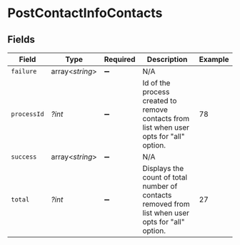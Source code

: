 # PostContactInfoContacts


## Fields

| Field                                                                                             | Type                                                                                              | Required                                                                                          | Description                                                                                       | Example                                                                                           |
| ------------------------------------------------------------------------------------------------- | ------------------------------------------------------------------------------------------------- | ------------------------------------------------------------------------------------------------- | ------------------------------------------------------------------------------------------------- | ------------------------------------------------------------------------------------------------- |
| `failure`                                                                                         | array<*string*>                                                                                   | :heavy_minus_sign:                                                                                | N/A                                                                                               |                                                                                                   |
| `processId`                                                                                       | *?int*                                                                                            | :heavy_minus_sign:                                                                                | Id of the process created to remove contacts from list when user opts for "all" option.           | 78                                                                                                |
| `success`                                                                                         | array<*string*>                                                                                   | :heavy_minus_sign:                                                                                | N/A                                                                                               |                                                                                                   |
| `total`                                                                                           | *?int*                                                                                            | :heavy_minus_sign:                                                                                | Displays the count of total number of contacts removed from list when user opts for "all" option. | 27                                                                                                |